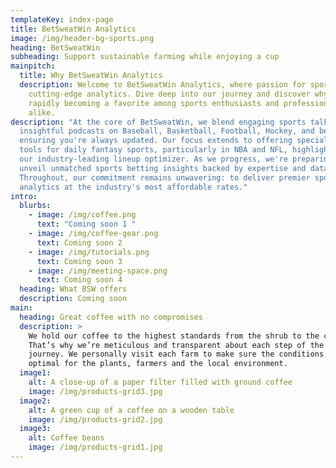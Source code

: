 ```yaml
---
templateKey: index-page
title: BetSweatWin Analytics
image: /img/header-bg-sports.png
heading: BetSweatWin
subheading: Support sustainable farming while enjoying a cup
mainpitch:
  title: Why BetSweatWin Analytics
  description: Welcome to BetSweatWin Analytics, where passion for sports meets
    cutting-edge analytics. Dive deep into our journey and discover why we're
    rapidly becoming a favorite among sports enthusiasts and professionals
    alike.
description: "At the core of BetSweatWin, we blend engaging sports talk through
  insightful podcasts on Baseball, Basketball, Football, Hockey, and beyond,
  ensuring you're always updated. Our focus extends to offering specialized
  tools for daily fantasy sports, particularly in NBA and NFL, highlighted by
  our industry-leading lineup optimizer. As we progress, we're preparing to
  unveil unmatched sports betting insights backed by expertise and data.
  Throughout, our commitment remains unwavering: to deliver premier sports
  analytics at the industry's most affordable rates."
intro:
  blurbs:
    - image: /img/coffee.png
      text: "Coming soon 1 "
    - image: /img/coffee-gear.png
      text: Coming soon 2
    - image: /img/tutorials.png
      text: Coming soon 3
    - image: /img/meeting-space.png
      text: Coming soon 4
  heading: What BSW offers
  description: Coming soon
main:
  heading: Great coffee with no compromises
  description: >
    We hold our coffee to the highest standards from the shrub to the cup.
    That’s why we’re meticulous and transparent about each step of the coffee’s
    journey. We personally visit each farm to make sure the conditions are
    optimal for the plants, farmers and the local environment.
  image1:
    alt: A close-up of a paper filter filled with ground coffee
    image: /img/products-grid3.jpg
  image2:
    alt: A green cup of a coffee on a wooden table
    image: /img/products-grid2.jpg
  image3:
    alt: Coffee beans
    image: /img/products-grid1.jpg
---
```

